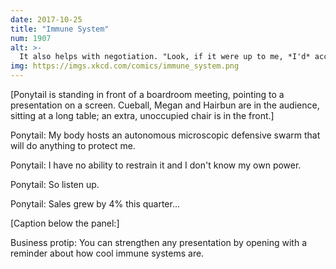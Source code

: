 ```yaml
---
date: 2017-10-25
title: "Immune System"
num: 1907
alt: >-
  It also helps with negotiation. "Look, if it were up to me, *I'd* accept your offer, but my swarm of autonomous killer cells literally can't be reasoned with. It's out of my hands!"
img: https://imgs.xkcd.com/comics/immune_system.png
---
```

[Ponytail is standing in front of a boardroom meeting, pointing to a presentation on a screen. Cueball, Megan and Hairbun are in the audience, sitting at a long table; an extra, unoccupied chair is in the front.]

Ponytail: My body hosts an autonomous microscopic defensive swarm that will do anything to protect me.

Ponytail: I have no ability to restrain it and I don't know my own power.

Ponytail: So listen up.

Ponytail: Sales grew by 4% this quarter...

[Caption below the panel:]

Business protip: You can strengthen any presentation by opening with a reminder about how cool immune systems are.